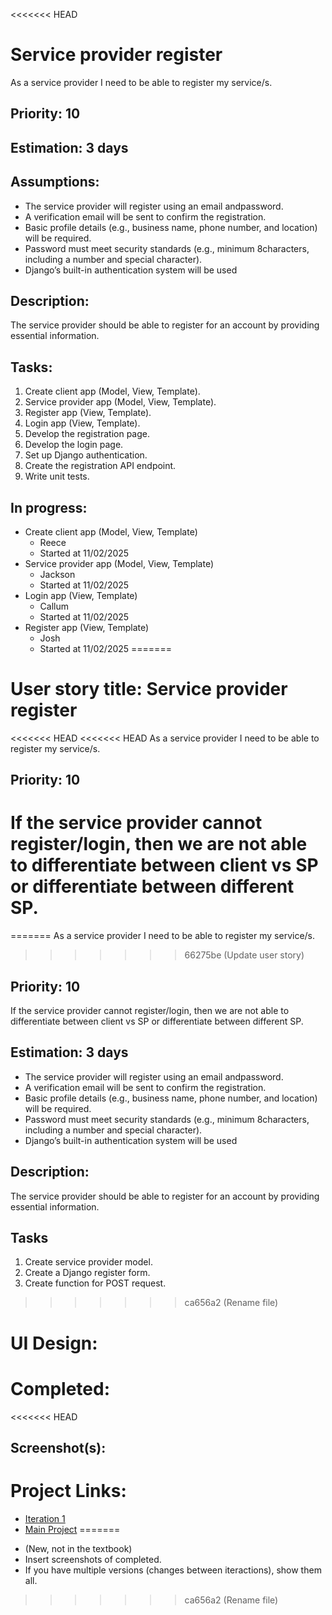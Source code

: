 <<<<<<< HEAD
# Service provider register
As a service provider I need to be able to register my service/s.

## Priority: 10

## Estimation: 3 days

## Assumptions:
- The service provider will register using an email andpassword.
- A verification email will be sent to confirm the registration.
- Basic profile details (e.g., business name, phone number, and location) will be required.
- Password must meet security standards (e.g., minimum 8characters, including a number and special character).
- Django’s built-in authentication system will be used 

## Description:
The service provider should be able to register for an account by providing essential information.

## Tasks:
1. Create client app (Model, View, Template).
2. Service provider app (Model, View, Template).
3. Register app (View, Template).
4. Login app (View, Template).
5. Develop the registration page.
6. Develop the login page.
7. Set up Django authentication.
8. Create the registration API endpoint. 
9. Write unit tests.

## In progress:
- Create client app (Model, View, Template)
    - Reece
    - Started at 11/02/2025
- Service provider app (Model, View, Template)
    - Jackson
    - Started at 11/02/2025
- Login app (View, Template)
    - Callum
    - Started at 11/02/2025
- Register app (View, Template)
    - Josh
    - Started at 11/02/2025
=======
# User story title: Service provider register
<<<<<<< HEAD
<<<<<<< HEAD
As a service provider I need to be able to register my service/s.

## Priority: 10
If the service provider cannot register/login, then we are not able to differentiate between client vs SP or differentiate between different SP.
=======
=======
As a service provider I need to be able to register my service/s.
>>>>>>> 66275be (Update user story)

## Priority: 10
If the service provider cannot register/login, then we are not able to differentiate between client vs SP or differentiate between different SP.

## Estimation: 3 days
- The service provider will register using an email andpassword.
- A verification email will be sent to confirm the registration.
- Basic profile details (e.g., business name, phone number, and location) will be required.
- Password must meet security standards (e.g., minimum 8characters, including a number and special character).
- Django’s built-in authentication system will be used 

## Description:
The service provider should be able to register for an account by providing essential information.

## Tasks
1. Create service provider model.
2. Create a Django register form.
3. Create function for POST request. 
>>>>>>> ca656a2 (Rename file)

# UI Design:

# Completed:
<<<<<<< HEAD

## Screenshot(s):

# Project Links:
- [Iteration 1](../iteration_1.md)
- [Main Project](../../README.md)
=======
* (New, not in the textbook) 
* Insert screenshots of completed. 
* If you have multiple versions (changes between iteractions), show them all.

>>>>>>> ca656a2 (Rename file)
